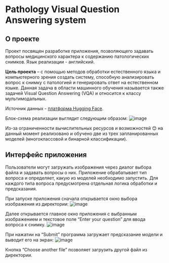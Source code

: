 # Pathology Visual Question Answering system

## О проекте

Проект посвящен разработке приложения, позволяющего задавать вопросы медицинского характера к содержанию патологических снимков. Язык реализации - английский.

**Цель проекта** – с помощью методов обработки естественного языка и компьютерного зрения создать систему, способную анализировать вопрос к снимку с патологией и генерировать ответ на естественном языке. Данная задача в области машинного обучения называется также задачей Visual Question Answering (VQA) и относится к классу мультимодальных.

Источник данных - [платформа Hugging Face](https://huggingface.co/datasets/flaviagiammarino/path-vqa).

Блок-схема реализации выглядит следующим образом:
![image](https://github.com/user-attachments/assets/c4f609f7-8038-4852-a323-29579148a719)

Из-за ограниченности вычислительных ресурсов и возможностей :blush: на данный момент реализовано и обучено две из трех запланированных моделей (многоклассовой и бинарной классификации).

## Интерфейс приложения

Пользователи могут загружать изображения через диалог выбора файла и задавать вопросы о них. Приложение обрабатывает тип вопроса и определяет, какую из моделей необходимо запустить. Для каждого типа вопроса предусмотрена отдельная логика обработки и предсказания.

При запуске приложения сначала открывается окно выбора изображения из директории:
![image](https://github.com/user-attachments/assets/d30cf579-c115-44f6-8ebf-43ed5c961a35)

Далее открывается главное окно приложения с выбранным изображением и текстовое поле “Enter your question” для ввода вопроса к снимку.
![image](https://github.com/user-attachments/assets/52c2a7ff-98ed-4484-973b-92ef3ab2ab9e)

При нажатии на “Submit” программа загружает предсказание модели и выводит его на экран:
![image](https://github.com/user-attachments/assets/97b9865d-341b-45d8-bdf4-ccb377af9c90)

Кнопка “Choose another file” позволяет загрузить другой файл из директории.
